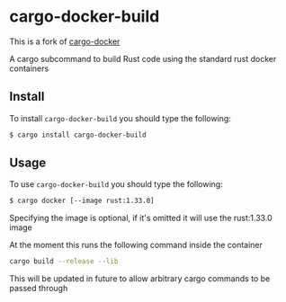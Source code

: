 # cargo-docker-build

This is a fork of [cargo-docker](https://github.com/DenisKolodin/cargo-docker)

A cargo subcommand to build Rust code using the standard rust docker containers

## Install

To install `cargo-docker-build` you should type the following:
```sh
$ cargo install cargo-docker-build
```


## Usage

To use `cargo-docker-build` you should type the following:

```sh
$ cargo docker [--image rust:1.33.0]
```

Specifying the image is optional, if it's omitted it will use the rust:1.33.0 image

At the moment this runs the following command inside the container

```bash
cargo build --release --lib
```
This will be updated in future to allow arbitrary cargo commands to be passed through